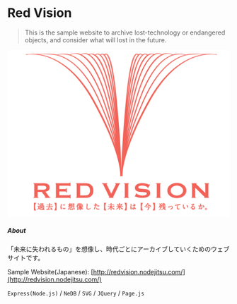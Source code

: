 Red Vision
====================

> This is the sample website to archive lost-technology or endangered objects, and consider what will lost in the future.

<!-- ![Red Vision Logo](./public/img/title-logo.png) -->
<p align="center">
	<img src="./public/img/title-logo.png" width="512" alt="RedVisionLogo">
</p>

##### About
「未来に失われるもの」を想像し、時代ごとにアーカイブしていくためのウェブサイトです。  

Sample Website(Japanese): [http://redvision.nodejitsu.com/](http://redvision.nodejitsu.com/)

`Express(Node.js)` / `NeDB` / `SVG` / `JQuery` / `Page.js`

